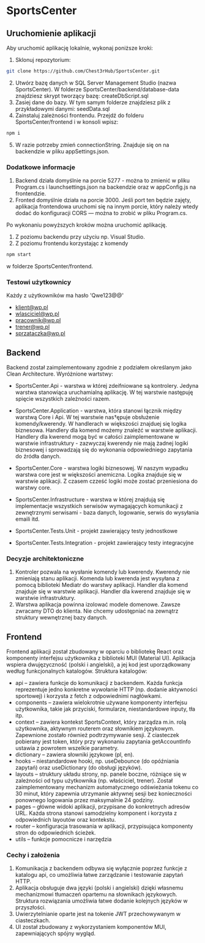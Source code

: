 # SportsCenter

## Uruchomienie aplikacji
Aby uruchomić aplikację lokalnie, wykonaj poniższe kroki:

1. Sklonuj repozytorium:
```bash
git clone https://github.com/Chest3rHub/SportsCenter.git
```
2. Utwórz bazę danych w SQL Server Management Studio (nazwa SportsCenter). W folderze SportsCenter/backend/database-data znajdziesz skrypt tworzący bazę: createDbScript.sql
3. Zasiej dane do bazy. W tym samym folderze znajdziesz plik z przykładowymi danymi: seedData.sql
4. Zainstaluj zależności frontendu. Przejdź do folderu SportsCenter/frontend i w konsoli wpisz:
```bash
npm i
```
5. W razie potrzeby zmień connectionString. Znajduje się on na backendzie w pliku appSettings.json.

### Dodatkowe informacje 
1. Backend działa domyślnie na porcie 5277 - można to zmienić w pliku Program.cs i launchsettings.json na backendzie oraz w appConfig.js na frontendzie.
2. Fronted domyślnie działa na porcie 3000. Jeśli port ten będzie zajęty, aplikacja frontendowa uruchomi się na innym porcie, który należy wtedy dodać do konfiguracji CORS — można to zrobić w pliku Program.cs.

Po wykonaniu powyższych kroków można uruchomić aplikację. 
1. Z poziomu backendu przy użyciu np. Visual Studio.
2. Z poziomu frontendu korzystając z komendy 
```bash
npm start
```
w folderze SportsCenter/frontend.

### Testowi użytkownicy 
Każdy z użytkowników ma hasło 'Qwe123@@'
- klient@wp.pl
- wlasciciel@wp.pl
- pracownik@wp.pl
- trener@wp.pl
- sprzataczka@wp.pl

## Backend
Backend został zaimplementowany zgodnie z podziałem określanym jako Clean Architecture.
Wyróżnione wartstwy:
- SportsCenter.Api - warstwa w której zdeifniowane są kontrolery. Jedyna warstwa stanowiąca uruchamialną aplikację. W tej warstwie następuję spięcie
wszystkich zależności razem.
- SportsCenter.Application - warstwa, która stanowi łącznik między warstwą Core i Api. W tej warstwie nas†ępuje obsłużenie komendy/kwerendy. W handlerach w większości
znajduej się logika biznesowa. Handlery dla komend możemy znaleźć w warstwie aplikacji. Handlery dla kwerend mogą być w całości zaimplementowane w warstwie infrastruktury - zazwyczaj
kwerendy nie mają żadnej logiki biznesowej i sprowadzają się do wykonania odpowiedniego zapytania do źródła danych.
- SportsCenter.Core - warstwa logiki biznesowej. W naszym wypadku warstwa core jest w większości anemiczna. Logika znajduje się w warstwie aplikacji. Z czasem czześć logiki może zostać przeniesiona do warstwy core.
- SportsCenter.Infrastructure - warstwa w której znajdują się implementacje wszystkich serwisów wymagających komunikacji z zewnętrznymi serwisami - baza danych, logowanie, serwis do wysyłania emaili itd.

- SportsCenter.Tests.Unit - projekt zawierający testy jednostkowe
- SportsCenter.Tests.Integration - projekt zawierający testy integracyjne

### Decyzje architektoniczne
1. Kontroler pozwala na wysłanie komendy lub kwerendy. Kwerendy nie zmieniają stanu aplikacji. Komenda lub kwerenda jest wysyłana z pomocą biblioteki Mediatr do warstwy aplikacji. Handler dla komend znajduje się w warstwie aplikacji. Handler dla kwerend znajduje się w warstwie infrastruktury.
2. Warstwa aplikacja powinna izolować modele domenowe. Zawsze zwracamy DTO do klienta. Nie chcemy udostępniać na zewnątrz struktury wewnętrznej bazy danych.

## Frontend
Frontend aplikacji został zbudowany w oparciu o bibliotekę React oraz komponenty interfejsu użytkownika z biblioteki MUI (Material UI). Aplikacja wspiera dwujęzyczność (polski i angielski), a jej kod jest uporządkowany według funkcjonalnych katalogów.
Struktura katalogów:
- api – zawiera funkcje do komunikacji z backendem. Każda funkcja reprezentuje jedno konkretne wywołanie HTTP (np. dodanie aktywności sportowej) i korzysta z fetch z odpowiednimi nagłówkami.
- components – zawiera wielokrotnie używane komponenty interfejsu użytkownika, takie jak przyciski, formularze, niestandardowe inputy, tła itp.
- context – zawiera kontekst SportsContext, który zarządza m.in. rolą użytkownika, aktywnym routerem oraz słownikiem językowym. Zapewnione zostało również podtrzymywanie sesji. Z ciasteczek pobierany jest token, który przy wykonaniu zapytania getAccountInfo ustawia z powrotem wszelkie parametry.
- dictionary – zawiera słowniki językowe (pl, en).
- hooks – niestandardowe hooki, np. useDebounce (do opóźniania zapytań) oraz useDictionary (do obsługi języków).
- layouts – struktury układu strony, np. panele boczne, różniące się w zależności od typu użytkownika (np. właściciel, trener). Został zaimplementowany mechanizm automatycznego odświeżania tokenu co 30 minut, który zapewnia utrzymanie aktywnej sesji bez konieczności ponownego logowania przez maksymalnie 24 godziny.
- pages – główne widoki aplikacji, przypisane do konkretnych adresów URL. Każda strona stanowi samodzielny komponent i korzysta z odpowiednich layoutów oraz kontekstu.
- router – konfiguracja trasowania w aplikacji, przypisująca komponenty stron do odpowiednich ścieżek.
- utils – funkcje pomocnicze i narzędzia

### Cechy i założenia
1. Komunikacja z backendem odbywa się wyłącznie poprzez funkcje z katalogu api, co umożliwia łatwe zarządzanie i testowanie zapytań HTTP.
2. Aplikacja obsługuje dwa języki (polski i angielski) dzięki własnemu mechanizmowi tłumaczeń opartemu na słownikach językowych. Struktura rozwiązania umożliwia łatwe dodanie kolejnych języków w przyszłości.
3. Uwierzytelnianie oparte jest na tokenie JWT przechowywanym w ciasteczkach.
4. UI został zbudowany z wykorzystaniem komponentów MUI, zapewniających spójny wygląd.